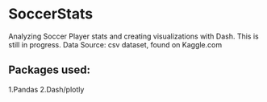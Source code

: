 # SoccerStats
Analyzing Soccer Player stats and creating visualizations with Dash.
This is still in progress. 
Data Source: csv dataset, found on Kaggle.com

## Packages used:
1.Pandas
2.Dash/plotly
 
